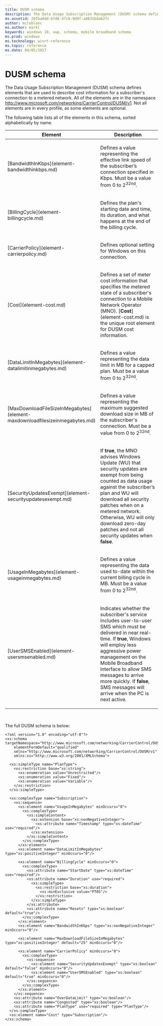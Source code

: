 ```yaml
---
title: DUSM schema
description: The Data Usage Subscription Management (DUSM) schema defines elements that are used to describe cost information for a subscriber's connection to a metered network.
ms.assetid: 20fba0dd-b7d6-47c8-9d9f-a8831bda627c
author: mcleblanc
ms.author: markl
keywords: windows 10, uwp, schema, mobile broadband schema
ms.prod: windows
ms.technology: winrt-reference
ms.topic: reference
ms.date: 04/05/2017
---
```


# DUSM schema


The Data Usage Subscription Management (DUSM) schema defines elements that are used to describe cost information for a subscriber's connection to a metered network. All of the elements are in the namespace http://www.microsoft.com/networking/CarrierControl/DUSM/v1. Not all elements are in every profile, as some elements are optional.

The following table lists all of the elements in this schema, sorted alphabetically by name.

<table>
<colgroup>
<col width="50%" />
<col width="50%" />
</colgroup>
<thead>
<tr class="header">
<th>Element</th>
<th>Description</th>
</tr>
</thead>
<tbody>
<tr class="odd">
<td>[BandwidthInKbps](element-bandwidthinkbps.md)</td>
<td><p>Defines a value representing the effective link speed of the subscriber’s connection specified in Kbps. Must be a value from 0 to 2<sup>32nd</sup>.</p></td>
</tr>
<tr class="even">
<td>[BillingCycle](element-billingcycle.md)</td>
<td><p>Defines the plan's starting date and time, its duration, and what happens at the end of the billing cycle.</p></td>
</tr>
<tr class="odd">
<td>[CarrierPolicy](element-carrierpolicy.md)</td>
<td><p>Defines optional setting for Windows on this connection.</p></td>
</tr>
<tr class="even">
<td>[Cost](element-cost.md)</td>
<td><p>Defines a set of meter cost information that specifies the metered state of a subscriber's connection to a Mobile Network Operator (MNO). [<strong>Cost</strong>](element-cost.md) is the unique root element for DUSM cost information.</p></td>
</tr>
<tr class="odd">
<td>[DataLimitInMegabytes](element-datalimitinmegabytes.md)</td>
<td><p>Defines a value representing the data limit in MB for a capped plan. Must be a value from 0 to 2<sup>32nd</sup>.</p></td>
</tr>
<tr class="even">
<td>[MaxDownloadFileSizeInMegabytes](element-maxdownloadfilesizeinmegabytes.md)</td>
<td><p>Defines a value representing the maximum suggested download size in MB of the subscriber's connection. Must be a value from 0 to 2<sup>32nd</sup>.</p></td>
</tr>
<tr class="odd">
<td>[SecurityUpdatesExempt](element-securityupdatesexempt.md)</td>
<td><p>If <strong>true</strong>, the MNO advises Windows Update (WU) that security updates are exempt from being counted as data usage against the subscriber’s plan and WU will download all security patches when on a metered network. Otherwise, WU will only download zero-day patches and not all security updates when <strong>false</strong>.</p></td>
</tr>
<tr class="even">
<td>[UsageInMegabytes](element-usageinmegabytes.md)</td>
<td><p>Defines a value representing the data used to-date within the current billing cycle in MB. Must be a value from 0 to 2<sup>32nd</sup>.</p></td>
</tr>
<tr class="odd">
<td>[UserSMSEnabled](element-usersmsenabled.md)</td>
<td><p>Indicates whether the subscriber's service includes user-to-user SMS which must be delivered in near real-time. If <strong>true</strong>, Windows will employ less aggressive power management on the Mobile Broadband interface to allow SMS messages to arrive more quickly. If <strong>false</strong>, SMS messages will arrive when the PC is next active.</p></td>
</tr>
</tbody>
</table>

 

The full DUSM schema is below:

``` syntax
<?xml version="1.0" encoding="utf-8"?>
<xs:schema targetNamespace="http://www.microsoft.com/networking/CarrierControl/DUSM/v1"
    elementFormDefault="qualified"
    xmlns="http://www.microsoft.com/networking/CarrierControl/DUSM/v1"
    xmlns:xs="http://www.w3.org/2001/XMLSchema">

  <xs:simpleType name="PlanType">
    <xs:restriction base="xs:string">
      <xs:enumeration value="Unrestricted"/>
      <xs:enumeration value="Fixed"/>
      <xs:enumeration value="Variable"/>
    </xs:restriction>
  </xs:simpleType>

  <xs:complexType name="Subscription">
    <xs:sequence>
      <xs:element name="UsageInMegabytes" minOccurs="0">
        <xs:complexType>
          <xs:simpleContent>
            <xs:extension base="xs:nonNegativeInteger">
              <xs:attribute name="Timestamp" type="xs:dateTime" use="required"/>
            </xs:extension>
          </xs:simpleContent>
        </xs:complexType>
      </xs:element>
      <xs:element name="DataLimitInMegabytes" type="xs:positiveInteger" minOccurs="0"/>

      <xs:element name="BillingCycle" minOccurs="0">
        <xs:complexType>
          <xs:attribute name="StartDate" type="xs:dateTime" use="required"/>
          <xs:attribute name="Duration" use="required">
            <xs:simpleType>
              <xs:restriction base="xs:duration">
                <xs:minExclusive value="PT0S"/>
              </xs:restriction>
            </xs:simpleType>
          </xs:attribute>
          <xs:attribute name="Resets" type="xs:boolean" default="true"/>
        </xs:complexType>
      </xs:element>
      <xs:element name="BandwidthInKbps" type="xs:nonNegativeInteger" minOccurs="0"/>

      <xs:element name="MaxDownloadFileSizeInMegabytes" type="xs:positiveInteger" default="25" minOccurs="0"/>
      
      <xs:element name="CarrierPolicy" minOccurs="0">
        <xs:complexType>
          <xs:sequence>
            <xs:element name="SecurityUpdatesExempt" type="xs:boolean" default="false" minOccurs="0"/>
            <xs:element name="UserSMSEnabled" type="xs:boolean" default="true" minOccurs="0"/>
          </xs:sequence>
        </xs:complexType>
      </xs:element>
    </xs:sequence>
    <xs:attribute name="OverDataLimit" type="xs:boolean"/>
    <xs:attribute name="Congested" type="xs:boolean"/>
    <xs:attribute name="PlanType" use="required" type="PlanType"/>
  </xs:complexType>
  <xs:element name="Cost" type="Subscription"/>
</xs:schema>
```

 

 



